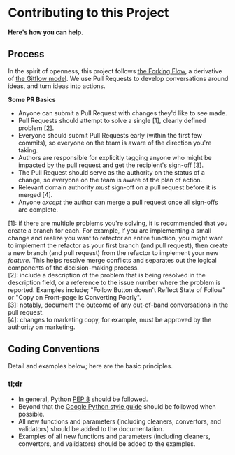 # Contributing to this Project
**Here's how you can help.**

## Process
In the spirit of openness, this project follows [the Forking Flow](http://www.dalescott.net/wordpress/?p=1266), a derivative of [the Gitflow model](http://nvie.com/posts/a-successful-git-branching-model/).  We use Pull Requests to develop conversations around ideas, and turn ideas into actions.

**Some PR Basics**
- Anyone can submit a Pull Request with changes they'd like to see made.
- Pull Requests should attempt to solve a single [1], clearly defined problem [2].
- Everyone should submit Pull Requests early (within the first few commits), so everyone on the team is aware of the direction you're taking.
- Authors are responsible for explicitly tagging anyone who might be impacted by the pull request and get the recipient's sign-off [3].
- The Pull Request should serve as the authority on the status of a change, so everyone on the team is aware of the plan of action.
- Relevant domain authority _must_ sign-off on a pull request before it is merged [4].
- Anyone _except_ the author can merge a pull request once all sign-offs are complete.

[1]: if there are multiple problems you're solving, it is recommended that you create a branch for each.  For example, if you are implementing a small change and realize you want to refactor an entire function, you might want to implement the refactor as your first branch (and pull request), then create a new branch (and pull request) from the refactor to implement your new _feature_.  This helps resolve merge conflicts and separates out the logical components of the decision-making process.  
[2]: include a description of the problem that is being resolved in the description field, or a reference to the issue number where the problem is reported.  Examples include; "Follow Button doesn't Reflect State of Follow" or "Copy on Front-page is Converting Poorly".  
[3]: notably, document the outcome of any out-of-band conversations in the pull request.  
[4]: changes to marketing copy, for example, must be approved by the authority on marketing.

## Coding Conventions
Detail and examples below; here are the basic principles.

### tl;dr
- In general, Python [PEP 8](https://www.python.org/dev/peps/pep-0008/) should be followed.
- Beyond that the [Google Python style guide](https://google.github.io/styleguide/pyguide.html) should be followed when possible.
- All new functions and parameters (including cleaners, convertors, and validators) should be added to the documentation.
- Examples of all new functions and parameters (including cleaners, convertors, and validators) should be added to the examples.
